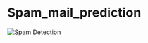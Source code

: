 # Spam_mail_prediction

![Spam Detection](https://github.com/dohabenhabbach/Spam_mail_prediction/assets/108173949/7a70120b-3ad1-4d2e-aa83-ad9ddc80b314)
